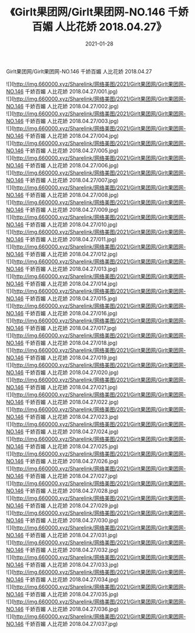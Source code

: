 ﻿---
layout: post
title:  《Girlt果团网/Girlt果团网-NO.146 千娇百媚 人比花娇 2018.04.27》
date:   2021-01-28
img: http://img.660000.xyz/Sharelink/网络美图/2021/Girlt果团网/Girlt果团网-NO.146 千娇百媚 人比花娇 2018.04.27/000.jpg
categories: [美女, 清纯, 唯美]
---

Girlt果团网/Girlt果团网-NO.146 千娇百媚 人比花娇 2018.04.27

 ![](http://img.660000.xyz/Sharelink/网络美图/2021/Girlt果团网/Girlt果团网-NO.146 千娇百媚 人比花娇 2018.04.27/001.jpg) <br>![](http://img.660000.xyz/Sharelink/网络美图/2021/Girlt果团网/Girlt果团网-NO.146 千娇百媚 人比花娇 2018.04.27/002.jpg) <br>![](http://img.660000.xyz/Sharelink/网络美图/2021/Girlt果团网/Girlt果团网-NO.146 千娇百媚 人比花娇 2018.04.27/003.jpg) <br>![](http://img.660000.xyz/Sharelink/网络美图/2021/Girlt果团网/Girlt果团网-NO.146 千娇百媚 人比花娇 2018.04.27/004.jpg) <br>![](http://img.660000.xyz/Sharelink/网络美图/2021/Girlt果团网/Girlt果团网-NO.146 千娇百媚 人比花娇 2018.04.27/005.jpg) <br>![](http://img.660000.xyz/Sharelink/网络美图/2021/Girlt果团网/Girlt果团网-NO.146 千娇百媚 人比花娇 2018.04.27/006.jpg) <br>![](http://img.660000.xyz/Sharelink/网络美图/2021/Girlt果团网/Girlt果团网-NO.146 千娇百媚 人比花娇 2018.04.27/007.jpg) <br>![](http://img.660000.xyz/Sharelink/网络美图/2021/Girlt果团网/Girlt果团网-NO.146 千娇百媚 人比花娇 2018.04.27/008.jpg) <br>![](http://img.660000.xyz/Sharelink/网络美图/2021/Girlt果团网/Girlt果团网-NO.146 千娇百媚 人比花娇 2018.04.27/009.jpg) <br>![](http://img.660000.xyz/Sharelink/网络美图/2021/Girlt果团网/Girlt果团网-NO.146 千娇百媚 人比花娇 2018.04.27/010.jpg) <br>![](http://img.660000.xyz/Sharelink/网络美图/2021/Girlt果团网/Girlt果团网-NO.146 千娇百媚 人比花娇 2018.04.27/011.jpg) <br>![](http://img.660000.xyz/Sharelink/网络美图/2021/Girlt果团网/Girlt果团网-NO.146 千娇百媚 人比花娇 2018.04.27/012.jpg) <br>![](http://img.660000.xyz/Sharelink/网络美图/2021/Girlt果团网/Girlt果团网-NO.146 千娇百媚 人比花娇 2018.04.27/013.jpg) <br>![](http://img.660000.xyz/Sharelink/网络美图/2021/Girlt果团网/Girlt果团网-NO.146 千娇百媚 人比花娇 2018.04.27/014.jpg) <br>![](http://img.660000.xyz/Sharelink/网络美图/2021/Girlt果团网/Girlt果团网-NO.146 千娇百媚 人比花娇 2018.04.27/015.jpg) <br>![](http://img.660000.xyz/Sharelink/网络美图/2021/Girlt果团网/Girlt果团网-NO.146 千娇百媚 人比花娇 2018.04.27/016.jpg) <br>![](http://img.660000.xyz/Sharelink/网络美图/2021/Girlt果团网/Girlt果团网-NO.146 千娇百媚 人比花娇 2018.04.27/017.jpg) <br>![](http://img.660000.xyz/Sharelink/网络美图/2021/Girlt果团网/Girlt果团网-NO.146 千娇百媚 人比花娇 2018.04.27/018.jpg) <br>![](http://img.660000.xyz/Sharelink/网络美图/2021/Girlt果团网/Girlt果团网-NO.146 千娇百媚 人比花娇 2018.04.27/019.jpg) <br>![](http://img.660000.xyz/Sharelink/网络美图/2021/Girlt果团网/Girlt果团网-NO.146 千娇百媚 人比花娇 2018.04.27/020.jpg) <br>![](http://img.660000.xyz/Sharelink/网络美图/2021/Girlt果团网/Girlt果团网-NO.146 千娇百媚 人比花娇 2018.04.27/021.jpg) <br>![](http://img.660000.xyz/Sharelink/网络美图/2021/Girlt果团网/Girlt果团网-NO.146 千娇百媚 人比花娇 2018.04.27/022.jpg) <br>![](http://img.660000.xyz/Sharelink/网络美图/2021/Girlt果团网/Girlt果团网-NO.146 千娇百媚 人比花娇 2018.04.27/023.jpg) <br>![](http://img.660000.xyz/Sharelink/网络美图/2021/Girlt果团网/Girlt果团网-NO.146 千娇百媚 人比花娇 2018.04.27/024.jpg) <br>![](http://img.660000.xyz/Sharelink/网络美图/2021/Girlt果团网/Girlt果团网-NO.146 千娇百媚 人比花娇 2018.04.27/025.jpg) <br>![](http://img.660000.xyz/Sharelink/网络美图/2021/Girlt果团网/Girlt果团网-NO.146 千娇百媚 人比花娇 2018.04.27/026.jpg) <br>![](http://img.660000.xyz/Sharelink/网络美图/2021/Girlt果团网/Girlt果团网-NO.146 千娇百媚 人比花娇 2018.04.27/027.jpg) <br>![](http://img.660000.xyz/Sharelink/网络美图/2021/Girlt果团网/Girlt果团网-NO.146 千娇百媚 人比花娇 2018.04.27/028.jpg) <br>![](http://img.660000.xyz/Sharelink/网络美图/2021/Girlt果团网/Girlt果团网-NO.146 千娇百媚 人比花娇 2018.04.27/029.jpg) <br>![](http://img.660000.xyz/Sharelink/网络美图/2021/Girlt果团网/Girlt果团网-NO.146 千娇百媚 人比花娇 2018.04.27/030.jpg) <br>![](http://img.660000.xyz/Sharelink/网络美图/2021/Girlt果团网/Girlt果团网-NO.146 千娇百媚 人比花娇 2018.04.27/031.jpg) <br>![](http://img.660000.xyz/Sharelink/网络美图/2021/Girlt果团网/Girlt果团网-NO.146 千娇百媚 人比花娇 2018.04.27/032.jpg) <br>![](http://img.660000.xyz/Sharelink/网络美图/2021/Girlt果团网/Girlt果团网-NO.146 千娇百媚 人比花娇 2018.04.27/033.jpg) <br>![](http://img.660000.xyz/Sharelink/网络美图/2021/Girlt果团网/Girlt果团网-NO.146 千娇百媚 人比花娇 2018.04.27/034.jpg) <br>![](http://img.660000.xyz/Sharelink/网络美图/2021/Girlt果团网/Girlt果团网-NO.146 千娇百媚 人比花娇 2018.04.27/035.jpg) <br>![](http://img.660000.xyz/Sharelink/网络美图/2021/Girlt果团网/Girlt果团网-NO.146 千娇百媚 人比花娇 2018.04.27/036.jpg) <br>![](http://img.660000.xyz/Sharelink/网络美图/2021/Girlt果团网/Girlt果团网-NO.146 千娇百媚 人比花娇 2018.04.27/037.jpg) <br>